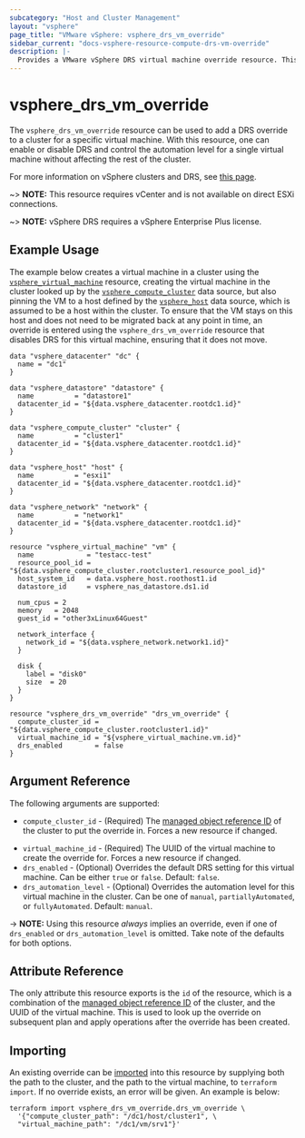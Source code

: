 ```yaml
---
subcategory: "Host and Cluster Management"
layout: "vsphere"
page_title: "VMware vSphere: vsphere_drs_vm_override"
sidebar_current: "docs-vsphere-resource-compute-drs-vm-override"
description: |-
  Provides a VMware vSphere DRS virtual machine override resource. This can be used to override DRS settings in a cluster.
---
```


# vsphere\_drs\_vm\_override

The `vsphere_drs_vm_override` resource can be used to add a DRS override to a
cluster for a specific virtual machine. With this resource, one can enable or
disable DRS and control the automation level for a single virtual machine
without affecting the rest of the cluster.

For more information on vSphere clusters and DRS, see [this
page][ref-vsphere-drs-clusters].

[ref-vsphere-drs-clusters]: https://docs.vmware.com/en/VMware-vSphere/6.5/com.vmware.vsphere.resmgmt.doc/GUID-8ACF3502-5314-469F-8CC9-4A9BD5925BC2.html

~> **NOTE:** This resource requires vCenter and is not available on direct ESXi
connections.

~> **NOTE:** vSphere DRS requires a vSphere Enterprise Plus license.

## Example Usage

The example below creates a virtual machine in a cluster using the
[`vsphere_virtual_machine`][tf-vsphere-vm-resource] resource, creating the
virtual machine in the cluster looked up by the
[`vsphere_compute_cluster`][tf-vsphere-cluster-data-source] data source, but also
pinning the VM to a host defined by the
[`vsphere_host`][tf-vsphere-host-data-source] data source, which is assumed to
be a host within the cluster. To ensure that the VM stays on this host and does
not need to be migrated back at any point in time, an override is entered using
the `vsphere_drs_vm_override` resource that disables DRS for this virtual
machine, ensuring that it does not move.

[tf-vsphere-vm-resource]: /docs/providers/vsphere/r/virtual_machine.html
[tf-vsphere-cluster-data-source]: /docs/providers/vsphere/d/compute_cluster.html
[tf-vsphere-host-data-source]: /docs/providers/vsphere/d/host.html

```hcl
data "vsphere_datacenter" "dc" {
  name = "dc1"
}

data "vsphere_datastore" "datastore" {
  name          = "datastore1"
  datacenter_id = "${data.vsphere_datacenter.rootdc1.id}"
}

data "vsphere_compute_cluster" "cluster" {
  name          = "cluster1"
  datacenter_id = "${data.vsphere_datacenter.rootdc1.id}"
}

data "vsphere_host" "host" {
  name          = "esxi1"
  datacenter_id = "${data.vsphere_datacenter.rootdc1.id}"
}

data "vsphere_network" "network" {
  name          = "network1"
  datacenter_id = "${data.vsphere_datacenter.rootdc1.id}"
}

resource "vsphere_virtual_machine" "vm" {
  name             = "testacc-test"
  resource_pool_id = "${data.vsphere_compute_cluster.rootcluster1.resource_pool_id}"
  host_system_id   = data.vsphere_host.roothost1.id
  datastore_id     = vsphere_nas_datastore.ds1.id

  num_cpus = 2
  memory   = 2048
  guest_id = "other3xLinux64Guest"

  network_interface {
    network_id = "${data.vsphere_network.network1.id}"
  }

  disk {
    label = "disk0"
    size  = 20
  }
}

resource "vsphere_drs_vm_override" "drs_vm_override" {
  compute_cluster_id = "${data.vsphere_compute_cluster.rootcluster1.id}"
  virtual_machine_id = "${vsphere_virtual_machine.vm.id}"
  drs_enabled        = false
}
```

## Argument Reference

The following arguments are supported:

* `compute_cluster_id` - (Required) The [managed object reference
  ID][docs-about-morefs] of the cluster to put the override in.  Forces a new
  resource if changed.

[docs-about-morefs]: /docs/providers/vsphere/index.html#use-of-managed-object-references-by-the-vsphere-provider

* `virtual_machine_id` - (Required) The UUID of the virtual machine to create
  the override for.  Forces a new resource if changed.
* `drs_enabled` - (Optional) Overrides the default DRS setting for this virtual
  machine. Can be either `true` or `false`. Default: `false`.
* `drs_automation_level` - (Optional) Overrides the automation level for this virtual
  machine in the cluster. Can be one of `manual`, `partiallyAutomated`, or
  `fullyAutomated`. Default: `manual`.

-> **NOTE:** Using this resource _always_ implies an override, even if one of
`drs_enabled` or `drs_automation_level` is omitted. Take note of the defaults
for both options.

## Attribute Reference

The only attribute this resource exports is the `id` of the resource, which is
a combination of the [managed object reference ID][docs-about-morefs] of the
cluster, and the UUID of the virtual machine. This is used to look up the
override on subsequent plan and apply operations after the override has been
created.

## Importing

An existing override can be [imported][docs-import] into this resource by
supplying both the path to the cluster, and the path to the virtual machine, to
`terraform import`. If no override exists, an error will be given.  An example
is below:

[docs-import]: https://www.terraform.io/docs/import/index.html

```
terraform import vsphere_drs_vm_override.drs_vm_override \
  '{"compute_cluster_path": "/dc1/host/cluster1", \
  "virtual_machine_path": "/dc1/vm/srv1"}'
```
